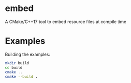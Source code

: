 # embed
A CMake/C++17 tool to embed resource files at compile time

# Examples

Building the examples:

```bash
mkdir build
cd build
cmake ..
cmake --build .
```